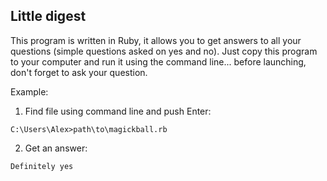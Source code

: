 ## Little digest

This program is written in Ruby, it allows you to get answers to all your questions (simple questions asked on yes and no).
Just copy this program to your computer and run it using the command line... before launching, don't forget to ask your question.

Example:

1. Find file using command line and push Enter:
```
C:\Users\Alex>path\to\magickball.rb
```
2. Get an answer:
```
Definitely yes
```
